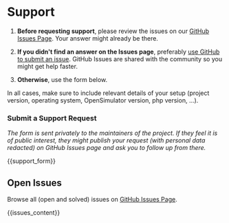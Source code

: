 # Support

1. **Before requesting support**, please review the issues on our [GitHub Issues Page](https://github.com/magicoli/opensim-helpers/issues?q=is%3Aissue). Your answer might already be there.

2. **If you didn't find an answer on the Issues page**, preferably [use GitHub to submit an issue](https://github.com/{{github_user}}/{{repo}}/issues/new). GitHub Issues are shared with the community so you might get help faster.

3. **Otherwise**, use the form below.

In all cases, make sure to include relevant details of your setup (project version, operating system, OpenSimulator version, php version, ...).

### Submit a Support Request

_The form is sent privately to the maintainers of the project. If they feel it is of public interest, they might publish your request (with personal data redacted) on GitHub Issues page and ask you to follow up from there._

{{support_form}}

## Open Issues

Browse all (open and solved) issues on [GitHub Issues Page](https://github.com/magicoli/opensim-helpers/issues?q=is%3Aissue).

{{issues_content}}
